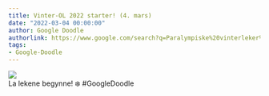 ```yaml
---
title: Vinter-OL 2022 starter! (4. mars)
date: "2022-03-04 00:00:00"
author: Google Doodle
authorlink: https://www.google.com/search?q=Paralympiske%20vinterleker%202022
tags:
- Google-Doodle
---
```

<img src="https://www.google.com/logos/doodles/2022/winter-games-2022-begin-mar-4-6753651837109365.2-law.gif" referrerpolicy="no-referrer"><br>La lekene begynne! ❄️ #GoogleDoodle